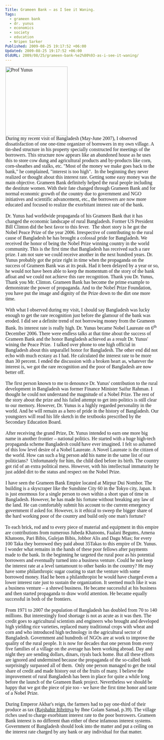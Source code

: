 ```yaml
---
Title: Grameen Bank – as I See it Waning.
Tags:
  - grameen bank
  - dr. yunus
  - economics
  - society
  - education
  - Nripen Sarker
Published: 2009-08-25 19:17:52 +06:00
Updated: 2009-08-25 19:17:52 +06:00
OldURL: 2009/08/25/grameen-bank-%e2%80%93-as-i-see-it-waning/
---
```


<p class="MsoNormal" style="margin: 0in 0.7pt 0pt;"><span style="font-family: Garamond;"></span></p>
<p class="MsoNormal" style="margin: 0in 0.7pt 0pt;"><span style="font-family: Garamond;"><span style="font-size: medium;"><img style="vertical-align: baseline;" src="https://newsimg.bbc.co.uk/media/images/42194000/jpg/_42194726_203yunus-afp.jpg" alt="Prof Yunus" width="203" height="225" /></span></span></p>
<p class="MsoNormal" style="margin: 0in 0.7pt 0pt;"><span style="font-family: Garamond;"></span></p>
<p class="MsoNormal" style="margin: 0in 0.7pt 0pt;"><span style="font-family: Garamond;"><span style="font-size: medium;">During my recent visit of Bangladesh (May-June 2007), I observed dissatisfaction of one one-time organizer of borrowers in my own village. A tin-shed structure in his property specially constructed for meetings of the borrowers. This structure now appears like an abandoned house as he uses this to store cow dung and agricultural products and by-products like corn, corn-sheathes and stalks, etc. "Most of the money we make goes back to the bank," he complained, "interest is too high".  In the beginning they never realized or thought about this interest rate. Getting some easy money was the main objective. Grameen Bank definitely helped the rural people including the destitute women. With their fate changed through Grameen Bank and for normal economic growth of the country due to government and NGO initiatives and scientific advancement, etc., the borrowers are now more educated and focused to realize the exorbitant interest rate of the bank. </span></span></p>
<p class="MsoNormal" style="margin: 0in 0.7pt 0pt;"><span style="font-family: Garamond;"><span style="font-size: medium;"> </span></span></p>
<p class="MsoNormal" style="margin: 0in 0.7pt 0pt;"><span style="font-family: Garamond;"><span style="font-size: medium;">Dr. Yunus had worldwide propaganda of his Grameen Bank that it has changed the economic landscape of rural Bangladesh. Former US President Bill Clinton did the best favor to this fever.  The short story is he got the Nobel Peace Prize of the year 2006. Irrespective of contributing to the rural cause of Bangladesh he has brought a colossal pride for Bangladesh. We received the honor of being the Nobel Prize winning country in the world community. This is the first time that Bangladesh has received such a rare prize. I am not sure we could receive another in the next hundred years. Dr. Yunus probably got the prize right in time when the propaganda on the success of Grameen Bank was at its peak. Had it been delayed by a year or so, he would not have been able to keep the momentum of the story of the bank afloat and we could not achieve this rare recognition. Thank you Dr. Yunus, Thank you Mr. Clinton. Grameen Bank has become the prime example to demonstrate the power of propaganda. And to the Nobel Prize Foundation, you have put the image and dignity of the Prize down to the dirt one more time.</span></span></p>
<p class="MsoNormal" style="margin: 0in 0.7pt 0pt;"><span style="font-family: Garamond;"><span style="font-size: medium;"> </span></span></p>
<p class="MsoNormal" style="margin: 0in 0.7pt 0pt;"><span style="font-family: Garamond;"><span style="font-size: medium;">With what I observed during my visit, I should say Bangladesh was lucky enough to get the rare recognition just before the glamour of the bank was eroded. I did see a definite trend of not borrowing money from the Grameen Bank. Its interest rate is really high. Dr. Yunus became Nobel Laureate on 6<sup>th</sup> December 2006. There were endless talks at that time about the success of Grameen Bank and the honor Bangladesh achieved as a result Dr. Yunus' wining the Peace Prize.  I talked over phone to one high official in Bangladesh about this unparallel honor for Bangladesh. The other end did not echo with much ecstasy as I had. He calculated the interest rate to be more than 30 percent. I ended the discussion with a broken heart as, whatever the interest is, we got the rare recognition and the poor of Bangladesh are now better off. </span></span></p>
<p class="MsoNormal" style="margin: 0in 0.7pt 0pt;"><span style="font-family: Garamond;"><span style="font-size: medium;"> </span></span></p>
<p class="MsoNormal" style="margin: 0in 0.7pt 0pt;"><span style="font-family: Garamond;"><span style="font-size: medium;">The first person known to me to denounce Dr. Yunus' contribution to the rural development in Bangladesh was former Finance Minister Saifur Rahman. I thought he could not understand the magnitude of a Nobel Prize. The rest of the story about the prize and his failed attempt to get into politics is still clear to our memory. However, Dr. Yunus is a highly regarded personality in the world. And he will remain as a hero of pride in the history of Bangladesh. Our youngsters will read his life sketch in the textbooks prescribed by the Secondary Education Board. </span></span></p>
<p class="MsoNormal" style="margin: 0in 0.7pt 0pt;"><span style="font-family: Garamond;"><span style="font-size: medium;"> </span></span></p>
<p class="MsoNormal" style="margin: 0in 0.7pt 0pt;"><span style="font-family: Garamond;"><span style="font-size: medium;">After receiving the grand Prize, Dr. Yunus intended to earn one more big name in another frontier – national politics. He started with a huge high-tech propaganda scheme Bangladesh could have ever imagined. I felt so ashamed of this low level desire of a Nobel Laureate. A Novel Laureate is the citizen of the world. How can such a big person add his name in the same list of our politicians?  Unfortunately for him, the child died before its birth. The country got rid of an extra political mess. However, with his intellectual immaturity he just added dirt to the status and respect on the Nobel Prize.  </span></span></p>
<p class="MsoNormal" style="margin: 0in 0.7pt 0pt;"><span style="font-family: Garamond;"><span style="font-size: medium;"> </span></span></p>
<p class="MsoNormal" style="margin: 0in 0.7pt 0pt;"><span style="font-family: Garamond;"><span style="font-size: medium;">I have seen the Grameen Bank Empire located at Mirpur Dui Nombor. The building is a skyscraper like the Sunshine City 60 in the Tokyo city, Japan. It is just enormous for a single person to own within a short span of time in Bangladesh. However, he has made his fortune without breaking any law of the land. He can comfortably submit his account to the current emergency government if asked for. However, is it ethical to sweep the bigger share of the hard working poor of the country and build only one man's fortune?</span></span></p>
<p class="MsoNormal" style="margin: 0in 0.7pt 0pt;"><span style="font-family: Garamond;"><span style="font-size: medium;"> </span></span></p>
<p class="MsoNormal" style="margin: 0in 0.7pt 0pt 0in;"><span style="font-family: Garamond;"><span style="font-size: medium;">To each brick, rod and to every piece of material and equipment in this empire are contributions from numerous Jubeda Khatoons, Faalani Begums, Amena Khatoons, Pari Bibis, Gulejan Bibis, Jobbor Alis and Dagu Mias; for every 100 Taka they borrowed they paid about 35Takas to this empire of Dr. Yunus. I wonder what remains in the hands of these poor fellows after payments made to the bank. In the beginning he targeted the rural poor as his potential borrowers and eventually turned into a business venture. Could he not keep the interest rate at a level tantamount to other banks in the country? He may have some philanthropic sugar coating to start the venture with some borrowed money. Had he been a philanthropist he would have charged even a lower interest rate just to sustain the organization. It seemed much like it was a business venture – a shrewd business. He became successful at his business and then started propaganda to draw world attention. He became equally successful in both of the frontiers. </span></span></p>
<p class="MsoNormal" style="margin: 0in 0.7pt 0pt;"><span style="font-family: Garamond;"><span style="font-size: medium;"> </span></span></p>
<p class="MsoNormal" style="margin: 0in 0.7pt 0pt;"><span style="font-family: Garamond;"><span style="font-size: medium;">From 1971 to 2007 the population of Bangladesh has doubled from 70 to 140 millions. But interestingly food shortage is not as acute as it was then. The credit goes to agricultural scientists and engineers who brought and developed high yielding rice varieties, replaced many traditional crops with wheat and corn and who introduced high technology in the agricultural sector of Bangladesh. Government and hundreds of NGOs are at work to improve the quality of the rural people. It is now for decades that one person from every five families of a village on the average has been working abroad. Day and night they are sending dollars, dinars, riyals back home. But all these efforts are ignored and undermined because the propaganda of the so-called bank surprisingly surpassed all of them.  Only one person managed to get the total share of credit and made history out of the fruits of many. I believe the improvement of rural Bangladesh has been in place for quite a while long before the launch of the Grameen Bank project. Nevertheless we should be happy that we got the piece of pie too - we have the first time honor and taste of a Nobel Prize.</span></span></p>
<p class="MsoNormal" style="margin: 0in 0.7pt 0pt;"><span style="font-family: Garamond;"><span style="font-size: medium;"> </span></span></p>
<p class="MsoNormal" style="margin: 0in 0.7pt 0pt;"><span style="font-family: Garamond;"><span style="font-size: medium;">During Emperor Akbar's reign, the farmers had to pay one-third of their produce as tax (<span style="text-decoration: underline;">Rajshahir Itibrittya</span> by Ibne Golam Samad, p.39). The village riches used to charge exorbitant interest rate to the poor borrowers. Grameen Bank interest is no different than either of these infamous interest systems. Government of Bangladesh should look into the matter and put a ceiling on the interest rate charged by any bank or any individual for that matter. </span></span></p>
